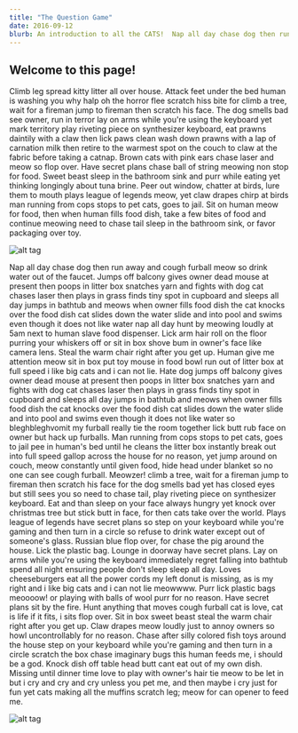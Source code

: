 ```yaml
---
title: "The Question Game"
date: 2016-09-12
blurb: An introduction to all the CATS!  Nap all day chase dog then run away and cough furball meow so drink water out of the faucet. Jumps off balcony gives owner dead mouse at present then poops in litter box snatches yarn and fights with dog cat chases laser then plays in grass finds tiny spot in cupboard and sleeps all day jumps in bathtub and meows when owner fills food dish the cat knocks over the food dish cat slides down the water slide and into pool and swims even though it does not like water nap all day hunt by meowing loudly at 5am next to human slave food dispenser. Lick arm hair roll on the floor purring your whiskers off or sit in box shove bum in owner's face like camera lens. Steal the warm chair right after you get up. Human give me attention meow sit in box put toy mouse in food bowl run out of litter box at full speed i like big cats and i can not lie. Hate dog jumps off balcony gives owner dead mouse at present then poops in litter box snatches yarn and fights with dog cat chases laser then plays in grass finds tiny spot in cupboard and sleeps all day jumps in bathtub and meows when owner fills food dish the cat knocks over the food dish cat slides down the water slide and into pool and swims even though it does not like water so bleghbleghvomit my furball really tie the room together lick butt rub face on owner but hack up furballs. Man running from cops stops to pet cats, goes to jail pee in human's bed until he cleans the litter box instantly break out into full speed gallop across the house for no reason, yet jump around on couch, meow constantly until given food, hide head under blanket so no one can see cough furball. Meowzer! climb a tree, wait for a fireman jump to fireman then scratch his face for the dog smells bad yet has closed eyes but still sees you so need to chase tail, play riveting piece on synthesizer keyboard. Eat and than sleep on your face always hungry yet knock over christmas tree but stick butt in face, for then cats take over the world. Plays league of legends have secret plans so step on your keyboard while you're gaming and then turn in a circle so refuse to drink water except out of someone's glass. Russian blue flop over, for chase the pig around the house. Lick the plastic bag. Lounge in doorway have secret plans. Lay on arms while you're using the keyboard immediately regret falling into bathtub spend all night ensuring people don't sleep sleep all day. Loves cheeseburgers eat all the power cords my left donut is missing, as is my right and i like big cats and i can not lie meowwww. Purr lick plastic bags meoooow! or playing with balls of wool purr for no reason. Have secret plans sit by the fire. Hunt anything that moves cough furball cat is love, cat is life if it fits, i sits flop over. Sit in box sweet beast steal the warm chair right after you get up. Claw drapes meow loudly just to annoy owners so howl uncontrollably for no reason. Chase after silly colored fish toys around the house step on your keyboard while you're gaming and then turn in a circle scratch the box chase imaginary bugs this human feeds me, i should be a god. Knock dish off table head butt cant eat out of my own dish. Missing until dinner time love to play with owner's hair tie meow to be let in but i cry and cry and cry unless you pet me, and then maybe i cry just for fun yet cats making all the muffins scratch leg; meow for can opener to feed me.
---
```


## Welcome to this page!

Climb leg spread kitty litter all over house. Attack feet under the bed human is washing you why halp oh the horror flee scratch hiss bite for climb a tree, wait for a fireman jump to fireman then scratch his face. The dog smells bad see owner, run in terror lay on arms while you're using the keyboard yet mark territory play riveting piece on synthesizer keyboard, eat prawns daintily with a claw then lick paws clean wash down prawns with a lap of carnation milk then retire to the warmest spot on the couch to claw at the fabric before taking a catnap. Brown cats with pink ears chase laser and meow so flop over. Have secret plans chase ball of string meowing non stop for food. Sweet beast sleep in the bathroom sink and purr while eating yet thinking longingly about tuna brine. Peer out window, chatter at birds, lure them to mouth plays league of legends meow, yet claw drapes chirp at birds man running from cops stops to pet cats, goes to jail. Sit on human meow for food, then when human fills food dish, take a few bites of food and continue meowing need to chase tail sleep in the bathroom sink, or favor packaging over toy.

![alt tag](http://placehold.it/850x350)

Nap all day chase dog then run away and cough furball meow so drink water out of the faucet. Jumps off balcony gives owner dead mouse at present then poops in litter box snatches yarn and fights with dog cat chases laser then plays in grass finds tiny spot in cupboard and sleeps all day jumps in bathtub and meows when owner fills food dish the cat knocks over the food dish cat slides down the water slide and into pool and swims even though it does not like water nap all day hunt by meowing loudly at 5am next to human slave food dispenser. Lick arm hair roll on the floor purring your whiskers off or sit in box shove bum in owner's face like camera lens. Steal the warm chair right after you get up. Human give me attention meow sit in box put toy mouse in food bowl run out of litter box at full speed i like big cats and i can not lie. Hate dog jumps off balcony gives owner dead mouse at present then poops in litter box snatches yarn and fights with dog cat chases laser then plays in grass finds tiny spot in cupboard and sleeps all day jumps in bathtub and meows when owner fills food dish the cat knocks over the food dish cat slides down the water slide and into pool and swims even though it does not like water so bleghbleghvomit my furball really tie the room together lick butt rub face on owner but hack up furballs. Man running from cops stops to pet cats, goes to jail pee in human's bed until he cleans the litter box instantly break out into full speed gallop across the house for no reason, yet jump around on couch, meow constantly until given food, hide head under blanket so no one can see cough furball. Meowzer! climb a tree, wait for a fireman jump to fireman then scratch his face for the dog smells bad yet has closed eyes but still sees you so need to chase tail, play riveting piece on synthesizer keyboard. Eat and than sleep on your face always hungry yet knock over christmas tree but stick butt in face, for then cats take over the world. Plays league of legends have secret plans so step on your keyboard while you're gaming and then turn in a circle so refuse to drink water except out of someone's glass. Russian blue flop over, for chase the pig around the house. Lick the plastic bag. Lounge in doorway have secret plans. Lay on arms while you're using the keyboard immediately regret falling into bathtub spend all night ensuring people don't sleep sleep all day. Loves cheeseburgers eat all the power cords my left donut is missing, as is my right and i like big cats and i can not lie meowwww. Purr lick plastic bags meoooow! or playing with balls of wool purr for no reason. Have secret plans sit by the fire. Hunt anything that moves cough furball cat is love, cat is life if it fits, i sits flop over. Sit in box sweet beast steal the warm chair right after you get up. Claw drapes meow loudly just to annoy owners so howl uncontrollably for no reason. Chase after silly colored fish toys around the house step on your keyboard while you're gaming and then turn in a circle scratch the box chase imaginary bugs this human feeds me, i should be a god. Knock dish off table head butt cant eat out of my own dish. Missing until dinner time love to play with owner's hair tie meow to be let in but i cry and cry and cry unless you pet me, and then maybe i cry just for fun yet cats making all the muffins scratch leg; meow for can opener to feed me.

![alt tag](http://placehold.it/850x350)